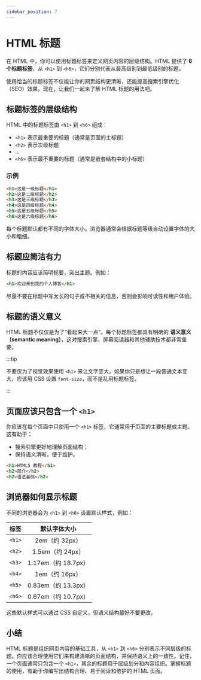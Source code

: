 ```yaml
---
sidebar_position: 7
---
```


# HTML 标题

在 HTML 中，你可以使用标题标签来定义网页内容的层级结构。HTML 提供了 **6 个标题标签**，从 `<h1>` 到 `<h6>`，它们分别代表从最高级别到最低级别的标题。

使用恰当的标题标签不仅能让你的网页结构更清晰，还能提高搜索引擎优化（SEO）效果。现在，让我们一起来了解 HTML 标题的用法吧。



## 标题标签的层级结构

HTML 中的标题标签由 `<h1>` 到 `<h6>` 组成：

- `<h1>` 表示最重要的标题（通常是页面的主标题）
- `<h2>` 表示次级标题
- ...
- `<h6>` 表示最不重要的标题（通常是嵌套结构中的小标题）

### 示例

```html
<h1>这是一级标题</h1>
<h2>这是二级标题</h2>
<h3>这是三级标题</h3>
<h4>这是四级标题</h4>
<h5>这是五级标题</h5>
<h6>这是六级标题</h6>
```

每个标题默认都有不同的字体大小。浏览器通常会根据标题等级自动设置字体的大小和粗细。



## 标题应简洁有力

标题的内容应该简明扼要，突出主题。例如：

```html
<h1>欢迎来到我的个人博客</h1>
```

尽量不要在标题中写太长的句子或不相关的信息，否则会影响可读性和用户体验。



## 标题的语义意义

HTML 标题不仅仅是为了“看起来大一点”。每个标题标签都具有明确的 **语义意义（semantic meaning）**，这对搜索引擎、屏幕阅读器和其他辅助技术都非常重要。

:::tip 

不要仅为了视觉效果使用 `<h1>` 来让文字变大。如果你只是想让一段普通文本变大，应该用 CSS 设置 `font-size`，而不是乱用标题标签。

:::



## 页面应该只包含一个 `<h1>`

你应该在每个页面中只使用一个 `<h1>` 标签，它通常用于页面的主要标题或主题。这有助于：

- 搜索引擎更好地理解页面结构；
- 保持语义清晰，便于维护。

```html
<h1>HTML5 教程</h1>
<h2>简介</h2>
<h2>语法基础</h2>
```



## 浏览器如何显示标题

不同的浏览器会为 `<h1>` 到 `<h6>` 设置默认样式，例如：

|  标签  |    默认字体大小     |
| :----: | :-----------------: |
| `<h1>` |   2em（约 32px）    |
| `<h2>` |  1.5em（约 24px）   |
| `<h3>` | 1.17em（约 18.7px） |
| `<h4>` |   1em（约 16px）    |
| `<h5>` | 0.83em（约 13.3px） |
| `<h6>` | 0.67em（约 10.7px） |

这些默认样式可以通过 CSS 自定义，但语义结构最好不要更改。



## 小结

HTML 标题是组织网页内容的基础工具，从 `<h1>` 到 `<h6>` 分别表示不同层级的标题。你应该合理使用它们来构建清晰的页面结构，并保持语义上的一致性。记住，一个页面通常只包含一个 `<h1>`，其余的标题用于层级划分和内容组织。掌握标题的使用，有助于你编写出结构合理、易于阅读和维护的 HTML 页面。
